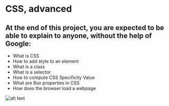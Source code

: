 # CSS, advanced

## At the end of this project, you are expected to be able to explain to anyone, without the help of Google:


   * What is CSS
   * How to add style to an element
   * What is a class
   * What is a selector
   * How to compute CSS Specificity Value
   * What are Box properties in CSS
   * How does the browser load a webpage

![alt text](/project.png)
